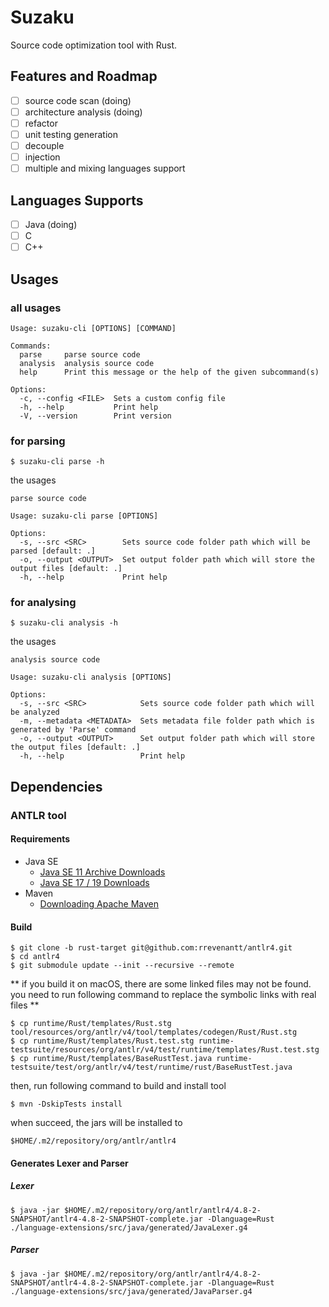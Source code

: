 # Suzaku
Source code optimization tool with Rust.

## Features and Roadmap
 - [ ] source code scan (doing)
 - [ ] architecture analysis (doing)
 - [ ] refactor
 - [ ] unit testing generation 
 - [ ] decouple
 - [ ] injection
 - [ ] multiple and mixing languages support

## Languages Supports
 - [ ] Java (doing)
 - [ ] C
 - [ ] C++

## Usages
### all usages
```shell
Usage: suzaku-cli [OPTIONS] [COMMAND]

Commands:
  parse     parse source code
  analysis  analysis source code
  help      Print this message or the help of the given subcommand(s)

Options:
  -c, --config <FILE>  Sets a custom config file
  -h, --help           Print help
  -V, --version        Print version
```
### for parsing
```shell
$ suzaku-cli parse -h
```
the usages
```shell
parse source code

Usage: suzaku-cli parse [OPTIONS]

Options:
  -s, --src <SRC>        Sets source code folder path which will be parsed [default: .]
  -o, --output <OUTPUT>  Set output folder path which will store the output files [default: .]
  -h, --help             Print help
```

### for analysing
```shell
$ suzaku-cli analysis -h
```
the usages
```shell
analysis source code

Usage: suzaku-cli analysis [OPTIONS]

Options:
  -s, --src <SRC>            Sets source code folder path which will be analyzed
  -m, --metadata <METADATA>  Sets metadata file folder path which is generated by 'Parse' command
  -o, --output <OUTPUT>      Set output folder path which will store the output files [default: .]
  -h, --help                 Print help
```

## Dependencies
### ANTLR tool

#### Requirements
- Java SE
    - [Java SE 11 Archive Downloads](https://www.oracle.com/jp/java/technologies/javase/jdk11-archive-downloads.html)
    - [Java SE 17 / 19 Downloads](https://www.oracle.com/java/technologies/downloads/)
- Maven
    - [Downloading Apache Maven](https://maven.apache.org/download.cgi)

#### Build
```shell
$ git clone -b rust-target git@github.com:rrevenantt/antlr4.git
$ cd antlr4
$ git submodule update --init --recursive --remote
```

** if you build it on macOS, there are some linked files may not be found. you need to run following command to replace the symbolic links with real files **
```shell
$ cp runtime/Rust/templates/Rust.stg tool/resources/org/antlr/v4/tool/templates/codegen/Rust/Rust.stg
$ cp runtime/Rust/templates/Rust.test.stg runtime-testsuite/resources/org/antlr/v4/test/runtime/templates/Rust.test.stg
$ cp runtime/Rust/templates/BaseRustTest.java runtime-testsuite/test/org/antlr/v4/test/runtime/rust/BaseRustTest.java
```

then, run following command to build and install tool
```shell
$ mvn -DskipTests install
```
when succeed, the jars will be installed to
```shell
$HOME/.m2/repository/org/antlr/antlr4
```

#### Generates Lexer and Parser
##### Lexer
```shell
$ java -jar $HOME/.m2/repository/org/antlr/antlr4/4.8-2-SNAPSHOT/antlr4-4.8-2-SNAPSHOT-complete.jar -Dlanguage=Rust ./language-extensions/src/java/generated/JavaLexer.g4
```

##### Parser
```shell
$ java -jar $HOME/.m2/repository/org/antlr/antlr4/4.8-2-SNAPSHOT/antlr4-4.8-2-SNAPSHOT-complete.jar -Dlanguage=Rust ./language-extensions/src/java/generated/JavaParser.g4
```
